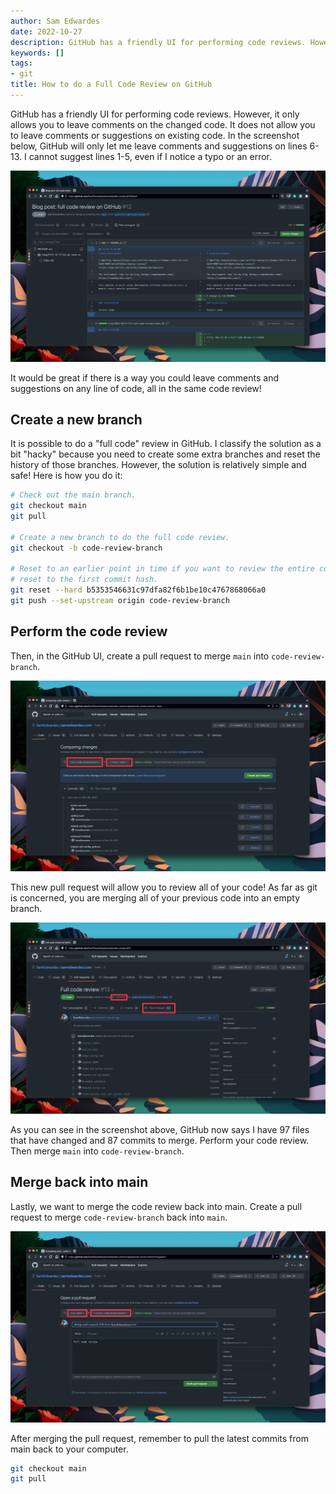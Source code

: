 ```yaml
---
author: Sam Edwardes
date: 2022-10-27
description: GitHub has a friendly UI for performing code reviews. However, it only allows you to leave comments on the changed code. It does not allow you to leave comments or suggestions on existing code.
keywords: []
tags:
- git
title: How to do a Full Code Review on GitHub
---
```


GitHub has a friendly UI for performing code reviews. However, it only allows you to leave comments on the changed code. It does not allow you to leave comments or suggestions on existing code. <!--truncate--> In the screenshot below, GitHub will only let me leave comments and suggestions on lines 6-13. I cannot suggest lines 1-5, even if I notice a typo or an error.

![Example of GitHub not letting you edit existing code.](./images/no-comments-old-code.png)

It would be great if there is a way you could leave comments and suggestions on any line of code, all in the same code review!

## Create a new branch

It is possible to do a "full code" review in GitHub. I classify the solution as a bit "hacky" because you need to create some extra branches and reset the history of those branches. However, the solution is relatively simple and safe! Here is how you do it:

```bash
# Check out the main branch.
git checkout main
git pull

# Create a new branch to do the full code review.
git checkout -b code-review-branch

# Reset to an earlier point in time if you want to review the entire code base
# reset to the first commit hash.
git reset --hard b5353546631c97dfa82f6b1be10c4767868066a0
git push --set-upstream origin code-review-branch
```

## Perform the code review

Then, in the GitHub UI, create a pull request to merge `main` into `code-review-branch`.

![Screenshot of merging the code-review-branch into the main branch](./images/merge-main-into-code-review-branch.png)

This new pull request will allow you to review all of your code! As far as git is concerned, you are merging all of your previous code into an empty branch.

![Screenshot of the code review pull request.](./images/pr-full-code-review.png)

As you can see in the screenshot above, GitHub now says I have 97 files that have changed and 87 commits to merge. Perform your code review. Then merge `main` into `code-review-branch`.

## Merge back into main

Lastly, we want to merge the code review back into main. Create a pull request to merge `code-review-branch` back into `main`.

![Screenshot of merging back into main.](./images/merge-back-into-main.png)

After merging the pull request, remember to pull the latest commits from main back to your computer.

```bash
git checkout main
git pull
```
